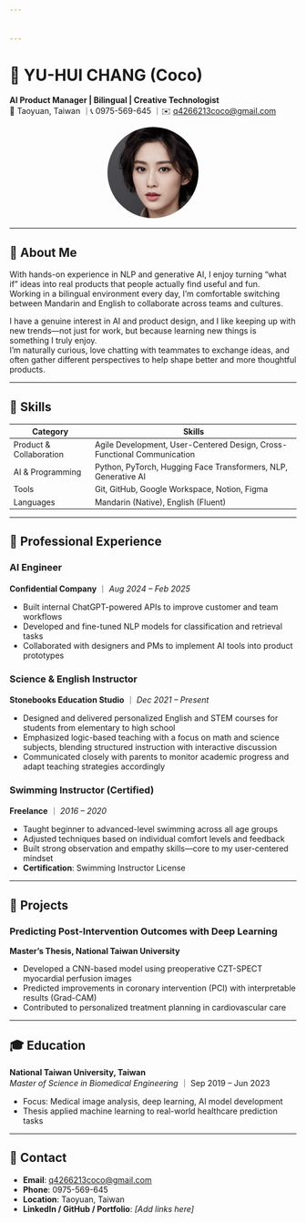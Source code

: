 ```yaml
---


---
```


<h1 id="🧠-yu-hui-chang-coco">🧠 YU-HUI CHANG (Coco)</h1>
<p><strong>AI Product Manager | Bilingual | Creative Technologist</strong><br>
📍 Taoyuan, Taiwan ｜📞 0975-569-645 ｜✉️ <a href="mailto:q4266213coco@gmail.com">q4266213coco@gmail.com</a></p>
<p align="center">
  <img src="images/face.jpg" width="160" style="border-radius: 50%;" alt="Coco's profile picture">
</p>
<hr>
<h2 id="📝-about-me">📝 About Me</h2>
<p>With hands-on experience in NLP and generative AI, I enjoy turning “what if” ideas into real products that people actually find useful and fun.<br>
Working in a bilingual environment every day, I’m comfortable switching between Mandarin and English to collaborate across teams and cultures.</p>
<p>I have a genuine interest in AI and product design, and I like keeping up with new trends—not just for work, but because learning new things is something I truly enjoy.<br>
I’m naturally curious, love chatting with teammates to exchange ideas, and often gather different perspectives to help shape better and more thoughtful products.</p>
<hr>
<h2 id="🔧-skills">🔧 Skills</h2>

<table>
<thead>
<tr>
<th>Category</th>
<th>Skills</th>
</tr>
</thead>
<tbody>
<tr>
<td>Product &amp; Collaboration</td>
<td>Agile Development, User-Centered Design, Cross-Functional Communication</td>
</tr>
<tr>
<td>AI &amp; Programming</td>
<td>Python, PyTorch, Hugging Face Transformers, NLP, Generative AI</td>
</tr>
<tr>
<td>Tools</td>
<td>Git, GitHub, Google Workspace, Notion, Figma</td>
</tr>
<tr>
<td>Languages</td>
<td>Mandarin (Native), English (Fluent)</td>
</tr>
</tbody>
</table><hr>
<h2 id="💼-professional-experience">💼 Professional Experience</h2>
<h3 id="ai-engineer">AI Engineer</h3>
<p><strong>Confidential Company</strong> ｜ <em>Aug 2024 – Feb 2025</em></p>
<ul>
<li>Built internal ChatGPT-powered APIs to improve customer and team workflows</li>
<li>Developed and fine-tuned NLP models for classification and retrieval tasks</li>
<li>Collaborated with designers and PMs to implement AI tools into product prototypes</li>
</ul>
<h3 id="science--english-instructor">Science &amp; English Instructor</h3>
<p><strong>Stonebooks Education Studio</strong> ｜ <em>Dec 2021 – Present</em></p>
<ul>
<li>Designed and delivered personalized English and STEM courses for students from elementary to high school</li>
<li>Emphasized logic-based teaching with a focus on math and science subjects, blending structured instruction with interactive discussion</li>
<li>Communicated closely with parents to monitor academic progress and adapt teaching strategies accordingly</li>
</ul>
<h3 id="swimming-instructor-certified">Swimming Instructor (Certified)</h3>
<p><strong>Freelance</strong> ｜ <em>2016 – 2020</em></p>
<ul>
<li>Taught beginner to advanced-level swimming across all age groups</li>
<li>Adjusted techniques based on individual comfort levels and feedback</li>
<li>Built strong observation and empathy skills—core to my user-centered mindset  </li>
<li><strong>Certification</strong>: Swimming Instructor License</li>
</ul>
<hr>
<h2 id="🧪-projects">🧪 Projects</h2>
<h3 id="predicting-post-intervention-outcomes-with-deep-learning">Predicting Post-Intervention Outcomes with Deep Learning</h3>
<p><strong>Master’s Thesis, National Taiwan University</strong></p>
<ul>
<li>Developed a CNN-based model using preoperative CZT-SPECT myocardial perfusion images</li>
<li>Predicted improvements in coronary intervention (PCI) with interpretable results (Grad-CAM)</li>
<li>Contributed to personalized treatment planning in cardiovascular care</li>
</ul>
<hr>
<h2 id="🎓-education">🎓 Education</h2>
<p><strong>National Taiwan University, Taiwan</strong><br>
<em>Master of Science in Biomedical Engineering</em> ｜ Sep 2019 – Jun 2023</p>
<ul>
<li>Focus: Medical image analysis, deep learning, AI model development</li>
<li>Thesis applied machine learning to real-world healthcare prediction tasks</li>
</ul>
<hr>
<h2 id="📎-contact">📎 Contact</h2>
<ul>
<li><strong>Email</strong>: <a href="mailto:q4266213coco@gmail.com">q4266213coco@gmail.com</a></li>
<li><strong>Phone</strong>: 0975-569-645</li>
<li><strong>Location</strong>: Taoyuan, Taiwan</li>
<li><strong>LinkedIn / GitHub / Portfolio</strong>: <em>[Add links here]</em></li>
</ul>

